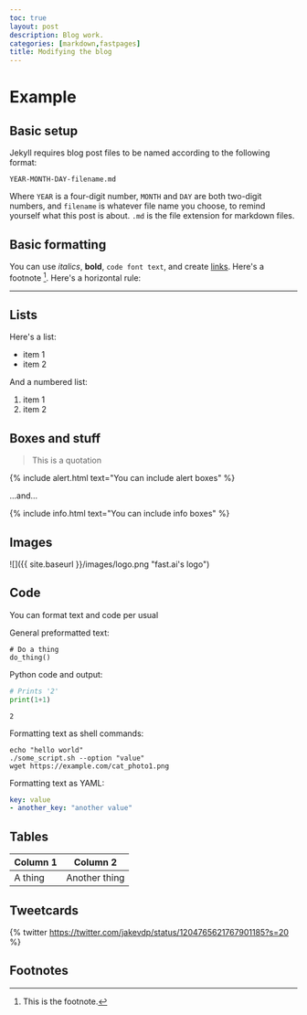 ```yaml
---
toc: true
layout: post
description: Blog work.
categories: [markdown,fastpages]
title: Modifying the blog
---
```

# Example

## Basic setup

Jekyll requires blog post files to be named according to the following format:

`YEAR-MONTH-DAY-filename.md`

Where `YEAR` is a four-digit number, `MONTH` and `DAY` are both two-digit numbers, and `filename` is whatever file name you choose, to remind yourself what this post is about. `.md` is the file extension for markdown files.


## Basic formatting

You can use *italics*, **bold**, `code font text`, and create [links](https://www.markdownguide.org/cheat-sheet/). Here's a footnote [^1]. Here's a horizontal rule:

---

## Lists

Here's a list:

- item 1
- item 2

And a numbered list:

1. item 1
1. item 2

## Boxes and stuff

> This is a quotation

{% include alert.html text="You can include alert boxes" %}

...and...

{% include info.html text="You can include info boxes" %}

## Images

![]({{ site.baseurl }}/images/logo.png "fast.ai's logo")

## Code

You can format text and code per usual 

General preformatted text:

    # Do a thing
    do_thing()

Python code and output:

```python
# Prints '2'
print(1+1)
```

    2

Formatting text as shell commands:

```shell
echo "hello world"
./some_script.sh --option "value"
wget https://example.com/cat_photo1.png
```

Formatting text as YAML:

```yaml
key: value
- another_key: "another value"
```


## Tables

| Column 1 | Column 2 |
|-|-|
| A thing | Another thing |


## Tweetcards

{% twitter https://twitter.com/jakevdp/status/1204765621767901185?s=20 %}


## Footnotes



[^1]: This is the footnote.

